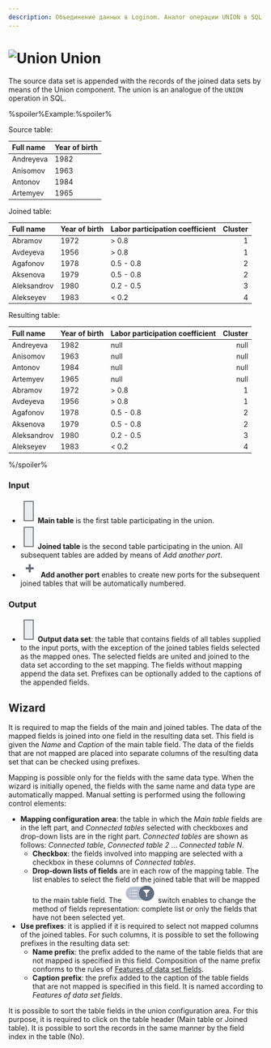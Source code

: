 ```yaml
---
description: Объединение данных в Loginom. Аналог операции UNION в SQL. Мастер настройки
---
```

# ![Union](./../../images/icons/components/union_default.svg) Union

The source data set is appended with the records of the joined data sets by means of the Union component. The union is an analogue of the `UNION` operation in SQL.

%spoiler%Example:%spoiler%

Source table:

|Full name|Year of birth|
|:-|:-|
|Andreyeva|1982|
|Anisomov|1963|
|Antonov|1984|
|Artemyev|1965|

Joined table:

|Full name|Year of birth|Labor participation coefficient|Cluster|
|:-|:-|:-|-:|
|Abramov|1972|\> 0.8|1|
|Avdeyeva|1956|\> 0.8|1|
|Agafonov|1978|0.5 - 0.8|2|
|Aksenova|1979|0.5 - 0.8|2|
|Aleksandrov|1980|0.2 - 0.5|3|
|Alekseyev|1983|< 0.2|4|

Resulting table:

|Full name|Year of birth|Labor participation coefficient|Cluster|
|:-|:-|:-|-:|
|Andreyeva|1982|null|null|
|Anisomov|1963|null|null|
|Antonov|1984|null|null|
|Artemyev|1965|null|null|
|Abramov|1972|\> 0.8|1|
|Avdeyeva|1956|\> 0.8|1|
|Agafonov|1978|0.5 - 0.8|2|
|Aksenova|1979|0.5 - 0.8|2|
|Aleksandrov|1980|0.2 - 0.5|3|
|Alekseyev|1983|< 0.2|4|

%/spoiler%

### Input

* ![Main table](./../../images/icons/app/node/ports/inputs/table_inactive.svg) **Main table** is the first table participating in the union.
* ![Joined table](./../../images/icons/app/node/ports/inputs/table_inactive.svg) **Joined table** is the second table participating in the union. All subsequent tables are added by means of *Add another port*.
* ![Add port](./../../images/icons/common/toolbar-controls/plus-native_default.svg) **Add another port** enables to create new ports for the subsequent joined tables that will be automatically numbered.

### Output

* ![Output data set](./../../images/icons/app/node/ports/inputs/table_inactive.svg) **Output data set**: the table that contains fields of all tables supplied to the input ports, with the exception of the joined tables fields selected as the mapped ones. The selected fields are united and joined to the data set according to the set mapping. The fields without mapping append the data set. Prefixes can be optionally added to the captions of the appended fields.

## Wizard

It is required to map the fields of the main and joined tables. The data of the mapped fields is joined into one field in the resulting data set. This field is given the *Name* and *Caption* of the main table field. The data of the fields that are not mapped are placed into separate columns of the resulting data set that can be checked using prefixes.

Mapping is possible only for the fields with the same data type. When the wizard is initially opened, the fields with the same name and data type are automatically mapped. Manual setting is performed using the following control elements:

* **Mapping configuration area**: the table in which the *Main table* fields are in the left part, and *Connected tables* selected with checkboxes and drop-down lists are in the right part. *Connected tables* are shown as follows: *Connected table*, *Connected table 2* ... *Connected table N*.
   * **Checkbox**: the fields involved into mapping are selected with a checkbox in these columns of *Connected tables*.
   * **Drop-down lists of fields** are in each row of the mapping table. The list enables to select the field of the joined table that will be mapped to the main table field. The ![Filter](./../../images/icons/ext/filter-switcher/filterswitch-on_default.svg) switch enables to change the method of fields representation: complete list or only the fields that have not been selected yet.
* **Use prefixes**: it is applied if it is required to select not mapped columns of the joined tables. For such columns, it is possible to set the following prefixes in the resulting data set:
   * **Name prefix**: the prefix added to the name of the table fields that are not mapped is specified in this field. Composition of the name prefix conforms to the rules of [Features of data set fields](./../../data/datasetfieldfeatures.md).
   * **Caption prefix**: the prefix added to the caption of the table fields that are not mapped is specified in this field. It is named according to *Features of data set fields*.


It is possible to sort the table fields in the union configuration area. For this purpose, it is required to click on the table header (Main table or Joined table). It is possible to sort the records in the same manner by the field index in the table (No).
